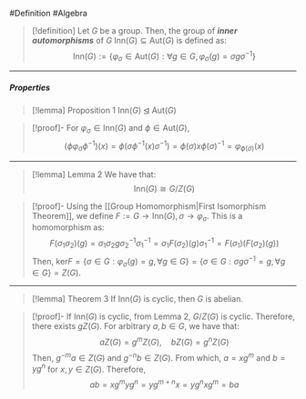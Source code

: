 #Definition #Algebra

> [!definition]
> Let $G$ be a group. Then, the group of ***inner automorphisms*** of $G$ $\text{Inn}(G)\subseteq \text{Aut}(G)$ is defined as: $$\text{Inn}(G):=\{ \varphi_{\sigma}\in \text{Aut}(G):\forall g \in G, \varphi_{\sigma}(g)=\sigma g\sigma^{-1} \}$$
---
##### Properties
> [!lemma] Proposition 1
> $\text{Inn}(G)\unlhd \text{Aut}(G)$

> [!proof]-
> For $\varphi_{\sigma}\in \text{Inn}(G)$ and $\phi\in \text{Aut}(G)$, $$(\phi\varphi_{\sigma}\phi ^{-1})(x)=\phi(\sigma \phi ^{-1}(x)\sigma ^{-1})=\phi(\sigma)x\phi(\sigma)^{-1}=\varphi_{\phi(\sigma)}(x)$$
---
> [!lemma] Lemma 2
> We have that: $$\text{Inn}(G)\cong G / Z(G)$$

>[!proof]-
>Using the [[Group Homomorphism|First Isomorphism Theorem]], we define $F:= G \to \text{Inn}(G), \sigma \to \varphi_{\sigma}$. This is a homomorphism as: $$F(\sigma_{1}\sigma_{2})(g)=\sigma_{1}\sigma_{2}g\sigma_{2}^{-1}\sigma_{1}^{-1}=\sigma_{1}F(\sigma_{2})(g)\sigma_{1}^{-1}=F(\sigma_{1})(F(\sigma_{2})(g))$$Then, $\text{ker}F=\{ \sigma\in G:\varphi_{\sigma}(g)=g, \forall g\in G \}=\{ \sigma\in G:\sigma g\sigma^{-1}=g, \forall g\in G \}=Z(G)$.
---
> [!lemma] Theorem 3
> If $\text{Inn}(G)$ is cyclic, then $G$ is abelian.

> [!proof]-
> If $\text{Inn}(G)$ is cyclic, from Lemma 2, $G / Z(G)$ is cyclic. Therefore, there exists $g Z(G)$. For arbitrary $a,b\in G$, we have that: $$aZ(G)=g^mZ(G),\quad bZ(G)=g^nZ(G)$$
> Then, $g^{-m}a\in Z(G)$ and $g^{-n}b\in Z(G)$. From which, $a=xg^m$ and $b=yg^n$ for $x,y\in Z(G)$. Therefore, $$ab=xg^m yg^n=yg^{m+n}x=yg^n xg^m=ba$$
